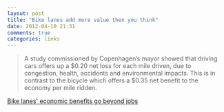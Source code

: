 ```yaml
---
layout: post
title: "Bike lanes add more value then you think"
date: 2012-04-10 21:31
comments: true
categories: links
---
```


> A study commissioned by Copenhagen’s mayor showed that driving cars offers up a $0.20 net loss for each mile driven, due to congestion, health, accidents and environmental impacts. This is in contrast to the bicycle which offers a $0.35 net benefit to the economy per mile ridden.

[Bike lanes' economic benefits go beyond jobs](http://theconversation.edu.au/bike-lanes-economic-benefits-go-beyond-jobs-6081)
